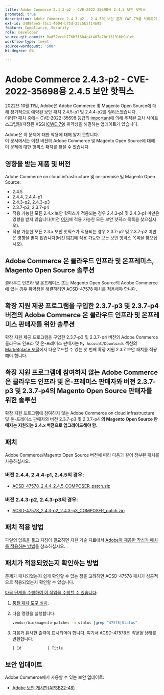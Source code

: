```yaml
---
title: Adobe Commerce 2.4.3-p2 - CVE-2022-35698용 2.4.5 보안 핫픽스
promoted: true
description: Adobe Commerce 2.4.3-p2 - 2.4.5의 보안 문제 CWE-79를 처리하기 위해 패치를 적용합니다.
exl-id: d4884ee5-f5c1-4604-b75d-25c5b5f14b92
feature: Compliance, Security
role: Developer
source-git-commit: 0ad52eceb776b71604c4f467a70c13191bb9a1eb
workflow-type: tm+mt
source-wordcount: '500'
ht-degree: 0%

---
```


# Adobe Commerce 2.4.3-p2 - CVE-2022-35698용 2.4.5 보안 핫픽스

2022년 10월 11일, Adobe은 Adobe Commerce 및 Magento Open Source에 대해 정기적으로 예약된 보안 패치 2.4.5-p1 및 2.4.4-p2를 릴리스했습니다.<br>
이러한 패치 중에는 CVE-2022-35698 등급의 [important](https://helpx.adobe.com/kr/security/severity-ratings.html)에 의해 추적된 교차 사이트 스크립팅(저장된 XSS)([CWE-79](https://cwe.mitre.org/data/definitions/79.html)) 취약성을 해결하는 업데이트가 있습니다.

Adobe은 이 문제에 대한 악용에 대해 알지 못합니다.<br>
이 문서에서는 이전 버전의 Adobe Commerce 및 Magento Open Source에 대해 이 문제에 대한 핫픽스 패치를 찾을 수 있습니다.

## 영향을 받는 제품 및 버전

Adobe Commerce on cloud infrastructure 및 on-premise 및 Magento Open Source:

* 2.4.5
* 2.4.4, 2.4.4-p1
* 2.4.3-p2, 2.4.3-p3
* 2.3.7-p3, 2.3.7-p4
* 적용 가능한 모든 2.4.x 보안 핫픽스가 적용되는 경우 2.4.3-p1 및 2.4.3-p1 미만은 영향을 받지 않습니다(버전 [여기](https://helpx.adobe.com/kr/security/products/magento.html)에 적용 가능한 모든 보안 핫픽스 목록을 찾으십시오).
* 적용 가능한 모든 2.3.x 보안 핫픽스가 적용되는 경우 2.3.7-p2 및 2.3.7-p2 미만은 영향을 받지 않습니다(버전 [여기](https://helpx.adobe.com/kr/security/products/magento.html)에 적용 가능한 모든 보안 핫픽스 목록을 찾으십시오).


## Adobe Commerce 온 클라우드 인프라 및 온프레미스, Magento Open Source 솔루션

클라우드 인프라 및 온프레미스 또는 Magento Open Source의 Adobe Commerce에 있는 경우 취약점을 해결하려면 ACSD-47578 패치를 적용해야 합니다.

## 확장 지원 제공 프로그램을 구입한 2.3.7-p3 및 2.3.7-p4 버전의 Adobe Commerce 온 클라우드 인프라 및 온프레미스 판매자를 위한 솔루션

확장 지원 제공 프로그램을 구입한 2.3.7-p3 및 2.3.7-p4 버전의 Adobe Commerce 클라우드 인프라 및 온-프레미스 판매자는 `My Account/Downloads` 섹션의 [Marketplace 포털](https://marketplace.magento.com/)에서 다운로드할 수 있는 첫 번째 확장 지원 2.3.7 보안 패치를 적용해야 합니다.

## 확장 지원 프로그램에 참여하지 않는 Adobe Commerce 온 클라우드 인프라 및 온-프레미스 판매자와 버전 2.3.7-p3 및 2.3.7-p4의 Magento Open Source 판매자를 위한 솔루션

확장 지원 프로그램에 참여하지 않는 Adobe Commerce on cloud infrastructure 및 온-프레미스 판매자와 버전 2.3.7-p3 및 2.3.7-p4 **의 Magento Open Source 판매자는 지원되는 2.4.x 버전으로 업그레이드해야 함**.

## 패치

Adobe Commerce/Magento Open Source 버전에 따라 다음과 같이 첨부된 패치를 사용하십시오.

### 버전 2.4.4, 2.4.4-p1, 2.4.5의 경우:

* [ACSD-47578_2.4.4_2.4.5_COMPOSER_patch.zip](assets/ACSD-47578_2.4.4_2.4.5_COMPOSER_patch.zip)

### 버전 2.4.3-p2, 2.4.3-p3의 경우:

* [ACSD-47578_2.4.3-p2_2.4.3-p3_COMPOSER_patch.zip](assets/ACSD-47578_2.4.3-p2_2.4.3-p3_COMPOSER_patch.zip)

## 패치 적용 방법

파일의 압축을 풀고 지침이 필요하면 지원 기술 자료에서 [Adobe이 제공한 작성기 패치를 적용하는 방법](https://experienceleague.adobe.com/docs/commerce-knowledge-base/kb/how-to/how-to-apply-a-composer-patch-provided-by-magento.html?lang=ko)을 참조하십시오.

## 패치가 적용되었는지 확인하는 방법

문제가 패치되었는지 쉽게 확인할 수 없는 점을 고려하면 ACSD-47578 패치가 성공적으로 적용되었는지 확인할 수 있습니다.

<u>다음 단계를 수행하여 이 작업을 수행할 수 있습니다</u>:

1. [품질 패치 도구 설치](https://experienceleague.adobe.com/docs/commerce-operations/tools/quality-patches-tool/usage.html?lang=ko).
1. 다음 명령을 실행합니다.

   ```bash
   vendor/bin/magento-patches -n status |grep "47578|Status"
   ```

1. 다음과 유사한 출력이 표시되어야 합니다. 여기서 ACSD-47578은 *적용됨* 상태를 반환합니다.

   ```bash
   ║ Id            │ Title                                                        │ Category        │ Origin                 │ Status      │ Details                                          ║ ║ N/A           │ ../m2-hotfixes/ACSD-47578__2.4.4_2.4.5_COMPOSER_patch.patch      │ Other           │ Local                  │ Applied     │ Patch type: Custom                                
   ```

## 보안 업데이트

Adobe Commerce에서 사용할 수 있는 보안 업데이트:

* [Adobe 보안 게시판(APSB22-48)](https://helpx.adobe.com/kr/security/products/magento/apsb22-48.html)
